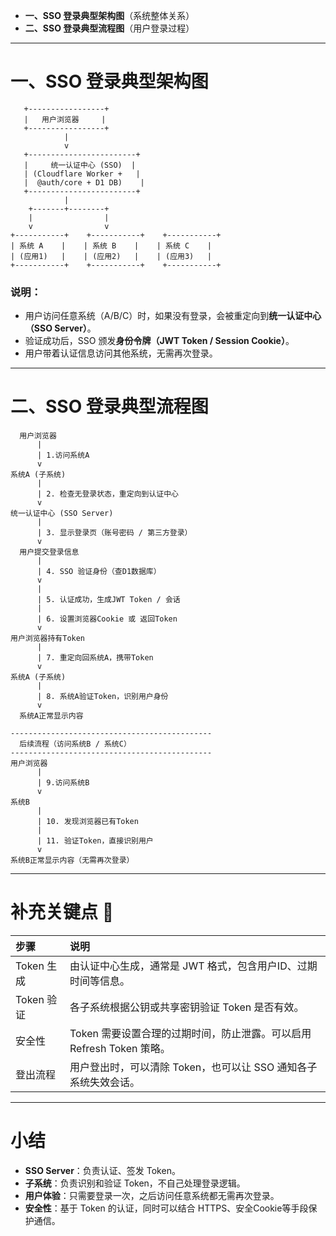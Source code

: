 
- **一、SSO 登录典型架构图**（系统整体关系）
- **二、SSO 登录典型流程图**（用户登录过程）

---

# 一、SSO 登录典型架构图

```plaintext
   +-----------------+
   |   用户浏览器     |
   +-----------------+
            |
            v
   +------------------------+
   |     统一认证中心 (SSO)  |
   | (Cloudflare Worker +   |
   |  @auth/core + D1 DB)    |
   +------------------------+
            |
    +-------+--------+
    |                |
    v                v
+-----------+    +-----------+    +-----------+
| 系统 A    |    | 系统 B    |    | 系统 C    |
| (应用1)   |    | (应用2)   |    | (应用3)   |
+-----------+    +-----------+    +-----------+
```

### 说明：
- 用户访问任意系统（A/B/C）时，如果没有登录，会被重定向到**统一认证中心（SSO Server）**。
- 验证成功后，SSO 颁发**身份令牌（JWT Token / Session Cookie）**。
- 用户带着认证信息访问其他系统，无需再次登录。

---

# 二、SSO 登录典型流程图

```plaintext
  用户浏览器
      |
      | 1.访问系统A
      v
系统A (子系统)
      |
      | 2. 检查无登录状态，重定向到认证中心
      v
统一认证中心 (SSO Server)
      |
      | 3. 显示登录页（账号密码 / 第三方登录）
      v
  用户提交登录信息
      |
      | 4. SSO 验证身份（查D1数据库）
      v
      | 
      | 5. 认证成功，生成JWT Token / 会话
      |
      | 6. 设置浏览器Cookie 或 返回Token
      v
用户浏览器持有Token
      |
      | 7. 重定向回系统A，携带Token
      v
系统A (子系统)
      |
      | 8. 系统A验证Token，识别用户身份
      v
  系统A正常显示内容

---------------------------------------------
  后续流程（访问系统B / 系统C）
---------------------------------------------
用户浏览器
      |
      | 9.访问系统B
      v
系统B
      |
      | 10. 发现浏览器已有Token
      |
      | 11. 验证Token，直接识别用户
      v
系统B正常显示内容（无需再次登录）
```

---

# 补充关键点 🧠

| 步骤 | 说明 |
|:---|:---|
| Token 生成 | 由认证中心生成，通常是 JWT 格式，包含用户ID、过期时间等信息。|
| Token 验证 | 各子系统根据公钥或共享密钥验证 Token 是否有效。|
| 安全性 | Token 需要设置合理的过期时间，防止泄露。可以启用 Refresh Token 策略。|
| 登出流程 | 用户登出时，可以清除 Token，也可以让 SSO 通知各子系统失效会话。|

---

# 小结

- **SSO Server**：负责认证、签发 Token。
- **子系统**：负责识别和验证 Token，不自己处理登录逻辑。
- **用户体验**：只需要登录一次，之后访问任意系统都无需再次登录。
- **安全性**：基于 Token 的认证，同时可以结合 HTTPS、安全Cookie等手段保护通信。
